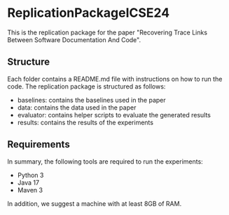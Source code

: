 # ReplicationPackageICSE24
This is the replication package for the paper "Recovering Trace Links Between Software Documentation And Code".

## Structure
Each folder contains a README.md file with instructions on how to run the code.
The replication package is structured as follows:
* baselines: contains the baselines used in the paper
* data: contains the data used in the paper
* evaluator: contains helper scripts to evaluate the generated results
* results: contains the results of the experiments

## Requirements
In summary, the following tools are required to run the experiments:
* Python 3
* Java 17
* Maven 3

In addition, we suggest a machine with at least 8GB of RAM.
